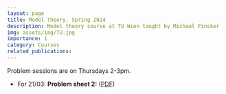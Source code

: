 ```yaml
---
layout: page
title: Model theory, Spring 2024
description: Model theory course at TU Wien taught by Michael Pinsker
img: assets/img/TU.jpg
importance: 1
category: Courses
related_publications: 
---
```

Problem sessions are on Thursdays 2-3pm.

<ul>
  <li>For 21/03: <b>Problem sheet 2:</b> (<a href="https://cspreadingroup.github.io/_pages/1.pdf" target="_blank">PDF</a>)</li>
